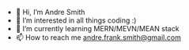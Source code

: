 - 👋 Hi, I’m Andre Smith
- 👀 I’m interested in all things coding :)
- 🌱 I’m currently learning MERN/MEVN/MEAN stack
- 📫 How to reach me andre.frank.smith@gmail.com

<!---
smitti24/smitti24 is a ✨ special ✨ repository because its `README.md` (this file) appears on your GitHub profile.
You can click the Preview link to take a look at your changes.
--->
